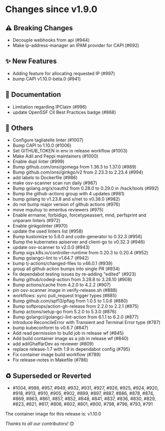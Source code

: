 <!-- markdownlint-disable no-inline-html line-length -->
# Changes since v1.9.0

## :warning: Breaking Changes

- Decouple webhooks from api (#944)
- Make ip-address-manager an IPAM provider for CAPI (#692)

## :sparkles: New Features

- Adding feature for allocating requested IP (#997)
- bump CAPI v1.10.0-beta.0 (#941)

## :book: Documentation

- Limitation regarding IPClaim (#996)
- update OpenSSF CII Best Practices badge (#868)

## :seedling: Others

- Configure tagliatelle linter (#1007)
- Bump CAPI to 1.10.0 (#1006)
- Set GITHUB_TOKEN in env in release workflow (#1003)
- Make Adil and Peppi maintainers (#1000)
- Enable dupl linter (#999)
- Bump github.com/onsi/gomega from 1.36.3 to 1.37.0 (#989)
- Bump github.com/onsi/ginkgo/v2 from 2.23.3 to 2.23.4 (#994)
- add labels to Dockerfile (#986)
- make osv-scanner scan run daily (#987)
- Bump golang.org/x/oauth2 from 0.28.0 to 0.29.0 in /hack/tools (#992)
- Bump the github-actions group with 4 updates (#981)
- bump golang to v1.23.8 and x/net to v0.38.0 (#982)
- do not bump major version of github actions (#976)
- move mquhuy to emeritus reviewers (#975)
- Enable errname, forbidigo, forcetypeassert, mnd, perfsprint and unparam linters (#972)
- Enable ginkgolinter (#970)
- update the used linters list (#958)
- Bump kustomize to 5.6.0 and code-generator to 0.32.3 (#956)
- Bump the kubernetes apiserver and client-go to v0.32.3 (#946)
- update osv-scanner to v2.0.0 (#943)
- Bump sigs.k8s.io/controller-runtime from 0.20.3 to 0.20.4 (#952)
- Bump golangci-lint to v1.64.7 (#942)
- bump tj-actions/changed-files to v46.0.1 (#939)
- group all github action bumps into single PR (#934)
- fix dependabot testing issues by re-adding "edited" (#923)
- Bump github/codeql-action from 3.28.8 to 3.28.10 (#908)
- Bump actions/cache from 4.2.0 to 4.2.2 (#907)
- pin osv-scanner image in verify-release.sh (#888)
- workflows: sync pull_request trigger types (#885)
- Bump github.com/spf13/pflag from 1.0.5 to 1.0.6 (#880)
- Bump softprops/action-gh-release from 2.2.0 to 2.2.1 (#875)
- Bump actions/setup-go from 5.2.0 to 5.3.0 (#876)
- Bump golangci/golangci-lint-action from 6.1.1 to 6.2.0 (#877)
- Introduce ReconcileError with Transient and Terminal Error type (#787)
- bump kubeconform to v0.6.7 (#847)
- Add read permission to build job in release wf (#845)
- Add build container image as a job in release wf (#840)
- add adilGhaffarDev as reviewer (#809)
- replace release-1.7 with 1.9 in dependabot config (#795)
- Fix container image build workflow (#789)
- Fix release-notes in Makefile (#786)

## :recycle: Superseded or Reverted

- #1004, #998, #957, #949, #932, #931, #927, #926, #925, #924, #920, #918, #913, #910,
  #905, #902, #899, #897, #887, #886, #878, #874, #869, #863, #861, #857, #852, #848, #841,
  #837, #836, #830, #829, #823, #821, #817, #806, #802, #801, #800, #798, #796, #793, #791

The container image for this release is: v1.10.0

_Thanks to all our contributors!_ 😊
